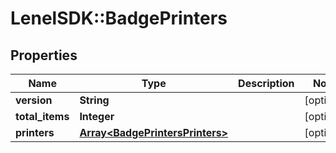 # LenelSDK::BadgePrinters

## Properties
Name | Type | Description | Notes
------------ | ------------- | ------------- | -------------
**version** | **String** |  | [optional] 
**total_items** | **Integer** |  | [optional] 
**printers** | [**Array&lt;BadgePrintersPrinters&gt;**](BadgePrintersPrinters.md) |  | [optional] 


